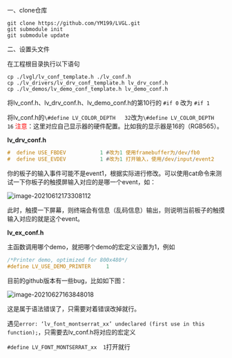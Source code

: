一、clone仓库

```shell
git clone https://github.com/YM199/LVGL.git
git submodule init  
git submodule update
```
二、设置头文件

在工程根目录执行以下语句

```shell
cp ./lvgl/lv_conf_template.h ./lv_conf.h
cp ./lv_drivers/lv_drv_conf_template.h lv_drv_conf.h
cp ./lv_demos/lv_demo_conf_template.h lv_demo_conf.h
```



将lv_conf.h、lv_drv_conf.h、lv_demo_conf.h的第10行的 `#if 0` 改为 `#if 1`

将lv_conf.h的`\#define LV_COLOR_DEPTH   32`改为`\#define LV_COLOR_DEPTH   16`
<font color=red>注意</font>：这里对应自己显示器的硬件配置。比如我的显示器是16的（RGB565）。

**lv_drv_conf.h**

```C
#  define USE_FBDEV           1 #改为1 使用framebuffer为/dev/fb0
#  define USE_EVDEV           1 #改为1 打开输入，使用/dev/input/event2
```

你的板子的输入事件可能不是event1，根据实际进行修改。可以使用cat命令来测试一下你板子的触摸屏输入对应的是哪一个event，如：

![image-20210612173308112](img/image-20210612173308112.png)

此时，触摸一下屏幕，则终端会有信息（乱码信息）输出，则说明当前板子的触摸输入对应的就是这个event。



**lv_ex_conf.h**

主函数调用哪个demo，就把哪个demo的宏定义设置为1，例如

```C
/*Printer demo, optimized for 800x480*/
#define LV_USE_DEMO_PRINTER     1
```











目前的github版本有一些bug，比如如下图：

![image-20210627163848018](img/image-20210627163848018.png)

这是属于语法错误了，只需要对着错误改掉就行。





遇见`error: ‘lv_font_montserrat_xx’ undeclared (first use in this function);`，只需要去lv_conf.h将对应的宏定义

`#define LV_FONT_MONTSERRAT_xx  1`打开就行

